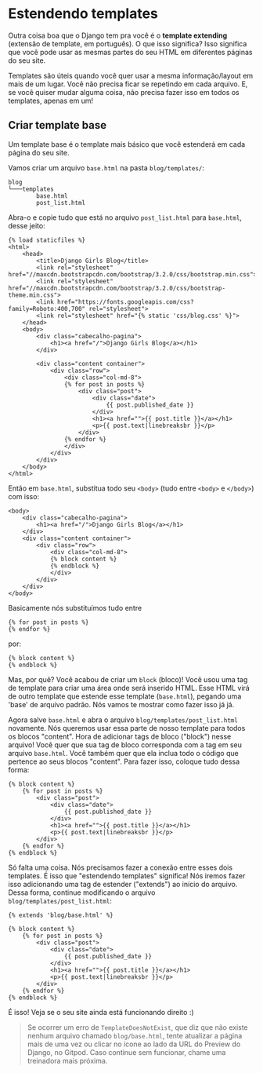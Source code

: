 # Estendendo templates

Outra coisa boa que o Django tem pra você é o **template extending** \(extensão de template, em português\). O que isso significa? Isso significa que você pode usar as mesmas partes do seu HTML em diferentes páginas do seu site.

Templates são úteis quando você quer usar a mesma informação/layout em mais de um lugar. Você não precisa ficar se repetindo em cada arquivo. E, se você quiser mudar alguma coisa, não precisa fazer isso em todos os templates, apenas em um!

## Criar template base

Um template base é o template mais básico que você estenderá em cada página do seu site.

Vamos criar um arquivo `base.html` na pasta `blog/templates/`:

```text
blog
└───templates
        base.html
        post_list.html
```

Abra-o e copie tudo que está no arquivo `post_list.html` para `base.html`, desse jeito:

```markup
{% load staticfiles %}
<html>
    <head>
        <title>Django Girls Blog</title>
        <link rel="stylesheet" href="//maxcdn.bootstrapcdn.com/bootstrap/3.2.0/css/bootstrap.min.css">
        <link rel="stylesheet" href="//maxcdn.bootstrapcdn.com/bootstrap/3.2.0/css/bootstrap-theme.min.css">
        <link href="https://fonts.googleapis.com/css?family=Roboto:400,700" rel="stylesheet">
        <link rel="stylesheet" href="{% static 'css/blog.css' %}">
    </head>
    <body>
        <div class="cabecalho-pagina">
            <h1><a href="/">Django Girls Blog</a></h1>
        </div>

        <div class="content container">
            <div class="row">
                <div class="col-md-8">
                {% for post in posts %}
                    <div class="post">
                        <div class="date">
                            {{ post.published_date }}
                        </div>
                        <h1><a href="">{{ post.title }}</a></h1>
                        <p>{{ post.text|linebreaksbr }}</p>
                    </div>
                {% endfor %}
                </div>
            </div>
        </div>
    </body>
</html>
```

Então em `base.html`, substitua todo seu `<body>` \(tudo entre `<body>` e `</body>`\) com isso:

```markup
<body>
    <div class="cabecalho-pagina">
        <h1><a href="/">Django Girls Blog</a></h1>
    </div>
    <div class="content container">
        <div class="row">
            <div class="col-md-8">
            {% block content %}
            {% endblock %}
            </div>
        </div>
    </div>
</body>
```

Basicamente nós substituímos tudo entre

```markup
{% for post in posts %}
{% endfor %}
```

 por:

```markup
{% block content %}
{% endblock %}
```

Mas, por quê? Você acabou de criar um `block` \(bloco\)! Você usou uma tag de template para criar uma área onde será inserido HTML. Esse HTML virá de outro template que estende esse template \(`base.html`\), pegando uma 'base' de arquivo padrão. Nós vamos te mostrar como fazer isso já já.

Agora salve `base.html` e abra o arquivo `blog/templates/post_list.html` novamente.  Nós queremos usar essa parte de nosso template para todos os blocos "content". Hora de adicionar tags de bloco \("block"\) nesse arquivo! Você quer que sua tag de bloco corresponda com a tag em seu arquivo `base.html`. Você também quer que ela inclua todo o código que pertence ao seus blocos "content". Para fazer isso, coloque tudo dessa forma:

```markup
{% block content %}
    {% for post in posts %}
        <div class="post">
            <div class="date">
                {{ post.published_date }}
            </div>
            <h1><a href="">{{ post.title }}</a></h1>
            <p>{{ post.text|linebreaksbr }}</p>
        </div>
    {% endfor %}
{% endblock %}
```

Só falta uma coisa. Nós precisamos fazer a conexão entre esses dois templates. É isso que "estendendo templates" significa! Nós iremos fazer isso adicionando uma tag de estender \("extends"\) ao início do arquivo. Dessa forma, continue modificando o arquivo `blog/templates/post_list.html`:

```markup
{% extends 'blog/base.html' %}

{% block content %}
    {% for post in posts %}
        <div class="post">
            <div class="date">
                {{ post.published_date }}
            </div>
            <h1><a href="">{{ post.title }}</a></h1>
            <p>{{ post.text|linebreaksbr }}</p>
        </div>
    {% endfor %}
{% endblock %}
```

É isso! Veja se o seu site ainda está funcionando direito :\)

> Se ocorrer um erro de `TemplateDoesNotExist`, que diz que não existe nenhum arquivo chamado `blog/base.html`, tente atualizar a página mais de uma vez ou clicar no ícone ao lado da URL do Preview do Django, no Gitpod. Caso continue sem funcionar, chame uma treinadora mais próxima.

